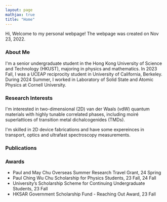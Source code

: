 ```yaml
---
layout: page
mathjax: true
title: "Home"
---
```


Hi, Welcome to my personal webpage! The webpage was created on Nov 23, 2022.

### About Me
I'm a senior undergraduate student in the Hong Kong University of Science and Technology (HKUST), majoring in physics and mathematics. In 2023 Fall, I was a UCEAP reciprocity student in University of California, Berkeley. During 2024 Summer, I worked in Laboratory of Solid State and Atomic Physics at Cornell University.

### Research Interests
I'm interested in two-dimensional (2D) van der Waals (vdW) quantum materials with highly tunable correlated phases, including moiré superlattices of transition metal dichalcogenides (TMDs).

I'm skilled in 2D device fabrications and have some expereinces in transport, optics and ultrafast spectroscopy measurements.

### Publications

### Awards
* Paul and May Chu Overseas Summer Research Travel Grant, 24 Spring
* Paul Ching Wu Chu Scholarship for Physics Students, 23 Fall, 24 Fall
* University’s Scholarship Scheme for Continuing Undergraduate Students, 23 Fall
* HKSAR Government Scholarship Fund - Reaching Out Award, 23 Fall
